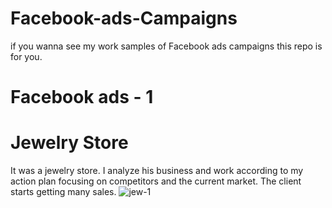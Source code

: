 # Facebook-ads-Campaigns
if you wanna see my work samples of Facebook ads campaigns this repo is for you.

# Facebook ads - 1

# Jewelry Store
It was a jewelry store. I analyze his business and work according to my action plan focusing on competitors and the current market. The client starts getting many sales.
![jew-1](https://github.com/jkbells/Facebook-ads-Campaigns/assets/73393333/22a9ecad-d750-417e-a595-6ff6ae7fa480)

